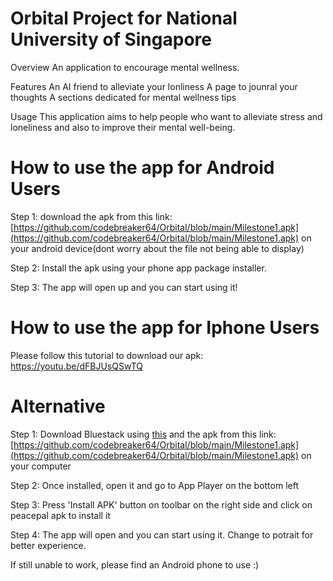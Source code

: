 # Orbital Project for National University of Singapore
 
Overview 
An application to encourage mental wellness.

Features
An AI friend to alleviate your lonliness
A page to jounral your thoughts
A sections dedicated for mental wellness tips

Usage
This application aims to help people who want to alleviate stress and loneliness and also to improve their mental well-being.

# How to use the app for Android Users

Step 1: download the apk from this link: [https://github.com/codebreaker64/Orbital/blob/main/Milestone1.apk](https://github.com/codebreaker64/Orbital/blob/main/Milestone1.apk) on your android device(dont worry about the file not being able to display)

Step 2: Install the apk using your phone app package installer.

Step 3: The app will open up and you can start using it!

# How to use the app for Iphone Users

Please follow this tutorial to download our apk: https://youtu.be/dFBJUsQSwTQ

# Alternative

Step 1: Download Bluestack using [this](https://www.bluestacks.com/) and the apk from this link: [https://github.com/codebreaker64/Orbital/blob/main/Milestone1.apk](https://github.com/codebreaker64/Orbital/blob/main/Milestone1.apk) on your computer

Step 2: Once installed, open it and go to App Player on the bottom left

Step 3: Press 'Install APK' button on toolbar on the right side and click on peacepal apk to install it

Step 4: The app will open and you can start using it. Change to potrait for better experience.

If still unable to work, please find an Android phone to use :)


